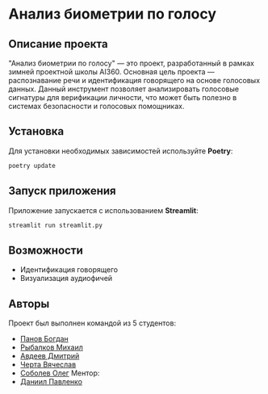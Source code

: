 # Анализ биометрии по голосу

## Описание проекта
"Анализ биометрии по голосу" — это проект, разработанный в рамках зимней проектной школы AI360.
Основная цель проекта — распознавание речи и идентификация говорящего на основе голосовых данных.
Данный инструмент позволяет анализировать голосовые сигнатуры для верификации личности, 
что может быть полезно в системах безопасности и голосовых помощниках.

## Установка
Для установки необходимых зависимостей используйте **Poetry**:
```sh
poetry update
```

## Запуск приложения
Приложение запускается с использованием **Streamlit**:
```sh
streamlit run streamlit.py
```

## Возможности
- Идентификация говорящего
- Визуализация аудиофичей

## Авторы
Проект был выполнен командой из 5 студентов:
- [Панов Богдан](https://github.com/Put1s)
- [Рыбалков Михаил](https://github.com/erytw)
- [Авдеев Дмитрий](https://github.com/SmiloVirus)
- [Черта Вячеслав](https://github.com/SlavaKemDev)
- [Соболев Олег](https://github.com/vvsob)
Ментор:
- [Даниил Павленко](https://github.com/netkex)
